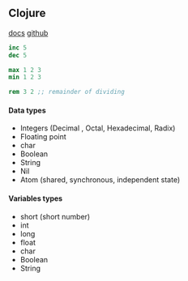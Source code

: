 Clojure
-

[docs](https://clojure.org/guides/getting_started)
[github](https://github.com/clojure/clojure)

```clj
inc 5
dec 5

max 1 2 3
min 1 2 3

rem 3 2 ;; remainder of dividing

```

#### Data types

* Integers (Decimal , Octal, Hexadecimal, Radix)
* Floating point
* char
* Boolean
* String
* Nil
* Atom (shared, synchronous, independent state)

#### Variables types

* short (short number)
* int
* long
* float
* char
* Boolean
* String
